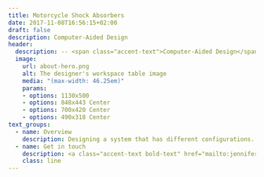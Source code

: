 ```yaml
---
title: Motorcycle Shock Absorbers
date: 2017-11-08T16:56:15+02:00
draft: false
description: Computer-Aided Design
header:
  description: -- <span class="accent-text">Computer-Aided Design</span> --
  image:
    url: about-hero.png
    alt: The designer's workspace table image
    media: "(max-width: 46.25em)"
    params:
    - options: 1130x500
    - options: 848x443 Center
    - options: 700x420 Center
    - options: 490x318 Center
text_groups:
  - name: Overview
    description: Designing a system that has different configurations. As a team we decided to go with motorcycle shock absorbers. For the first configuration we decided to have a coil-over design lets the user adjust the height of the springs and potentially increase the performance of the shock although depending on how the user tunes the shocks the ride can stiffer, making it a less comfortable ride. For the second configuration we decided on a double spring design can improve the ride by having two springs absorb the vibrations from the road increasing the stability of the ride, but these shocks cannot be adjusted like the coil-over design.<br><blockquote class="imgur-embed-pub" lang="en" data-id="GsnlIKA"><a href="https://imgur.com/GsnlIKA">View post on imgur.com</a></blockquote><script async src="//s.imgur.com/min/embed.js" charset="utf-8"></script><blockquote class="imgur-embed-pub" lang="en" data-id="NbVzim2"><a href="https://imgur.com/NbVzim2">View post on imgur.com</a></blockquote><script async src="//s.imgur.com/min/embed.js" charset="utf-8"></script><br><blockquote class="imgur-embed-pub" lang="en" data-id="5NNghz7"><a href="https://imgur.com/5NNghz7">View post on imgur.com</a></blockquote><script async src="//s.imgur.com/min/embed.js" charset="utf-8"></script><blockquote class="imgur-embed-pub" lang="en" data-id="uRYfgSs"><a href="https://imgur.com/uRYfgSs">View post on imgur.com</a></blockquote><script async src="//s.imgur.com/min/embed.js" charset="utf-8"></script><br>The suspension system must be able to sustain the weight of the motorcycle as well as the weight of the user. Such that when the system is compressed it has tot eh ability to return its natural /neutral position.<br>The engineering principle that was applied to the design of our shock absorber is from mechanical vibrations. The concept of a mass-spring-damper system since it is the fundamental concept of our system.<br>Since everything life has a natural frequency, we had to consider it when designing the shock absorber.
  - name: Get in touch
    description: <a class="accent-text bold-text" href="mailto:jenniferchoi@protonmail.com?subject=Hello,%20Jennifer!%20Lets%20make%20something%20great%20together!">jenniferchoi@protonmail.com</a>
    class: line
---
```


